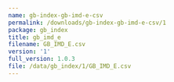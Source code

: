 ```yaml
---
name: gb-index-gb-imd-e-csv
permalink: /downloads/gb-index-gb-imd-e-csv/1
package: gb_index
title: gb_imd_e
filename: GB_IMD_E.csv
version: '1'
full_version: 1.0.3
file: /data/gb_index/1/GB_IMD_E.csv
---
```

